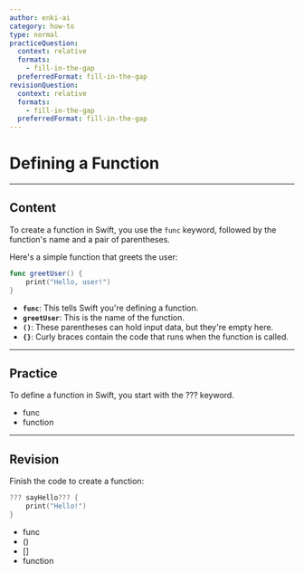 ```yaml
---
author: enki-ai
category: how-to
type: normal
practiceQuestion:
  context: relative
  formats:
    - fill-in-the-gap
  preferredFormat: fill-in-the-gap
revisionQuestion:
  context: relative
  formats:
    - fill-in-the-gap
  preferredFormat: fill-in-the-gap
---
```


# Defining a Function

---
## Content

To create a function in Swift, you use the `func` keyword, followed by the function's name and a pair of parentheses.

Here's a simple function that greets the user:

```swift
func greetUser() {
    print("Hello, user!")
}
```

- **`func`**: This tells Swift you're defining a function.
- **`greetUser`**: This is the name of the function.
- **`()`**: These parentheses can hold input data, but they're empty here.
- **`{}`**: Curly braces contain the code that runs when the function is called.

---
## Practice

To define a function in Swift, you start with the ??? keyword.

- func
- function

---
## Revision

Finish the code to create a function:

```swift
??? sayHello??? {
    print("Hello!")
}
```

- func
- ()
- []
- function
